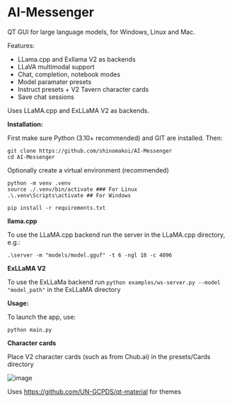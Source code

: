 # AI-Messenger

QT GUI for large language models, for Windows, Linux and Mac.

Features:
- LLama.cpp and Exllama V2 as backends
- LLaVA multimodal support
- Chat, completion, notebook modes
- Model paramater presets
- Instruct presets + V2 Tavern character cards
- Save chat sessions

Uses LLaMA.cpp and ExLLaMA V2 as backends.

**Installation:**

First make sure Python (3.10+ recommended) and GIT are installed. Then:
```
git clone https://github.com/shinomakoi/AI-Messenger
cd AI-Messenger
```
Optionally create a virtual environment (recommended)

```
python -m venv .venv
source ./.venv/bin/activate ### For Linux
.\.venv\Scripts\activate ## For Windows
```
```
pip install -r requirements.txt
```
**llama.cpp**

To use the LLaMA.cpp backend run the server in the LLaMA.cpp directory, e.g.:
```
.\server -m "models/model.gguf" -t 6 -ngl 18 -c 4096
```
**ExLLaMA V2**

To use the ExLLaMa backend run ```python examples/ws-server.py --model "model_path"``` in the ExLLaMA directory

**Usage:**

To launch the app, use: 
```
python main.py
```

**Character cards**

Place V2 character cards (such as from Chub.ai) in the presets/Cards directory

![image](https://github.com/shinomakoi/AI-Messenger/assets/112139428/3cbc7185-80b6-4241-8e3e-6cd3c123a534)

Uses https://github.com/UN-GCPDS/qt-material for themes

